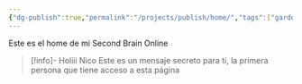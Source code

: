 ```yaml
---
{"dg-publish":true,"permalink":"/projects/publish/home/","tags":["gardenEntry"]}
---
```


Este es el home de mi Second Brain Online

> [!info]- Holiii Nico
> Este es un mensaje secreto para tí, la primera persona que tiene acceso a esta página

